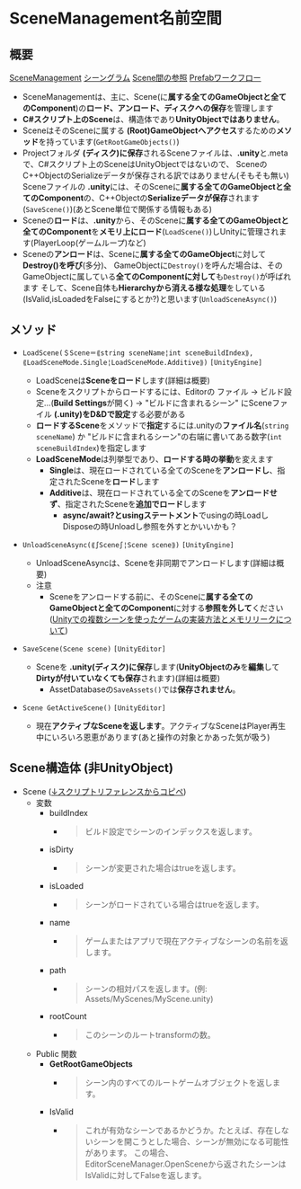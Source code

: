 # SceneManagement名前空間

## 概要

[SceneManagement](\画像\SceneManagement.drawio.png)
[シーングラム](画像\シーングラム.drawio.png)
[Scene間の参照](\画像\Scene間の参照.drawio.png)
[Prefabワークフロー](画像\Prefabワークフロー.drawio.png)

- SceneManagementは、主に、Scene(に**属する全てのGameObjectと全てのComponent**)の**ロード、アンロード、ディスクへの保存**を管理します
- **C#スクリプト上のScene**は、構造体であり**UnityObjectではありません**。
- SceneはそのSceneに属する **(Root)GameObjectへアクセス**するための**メソッド**を持っています(`GetRootGameObjects()`)
- Projectフォルダ **(ディスク)に保存**されるSceneファイルは、**.unity**と.metaで、C#スクリプト上のSceneはUnityObjectではないので、
SceneのC++ObjectのSerializeデータが保存される訳ではありません(そもそも無い)
Sceneファイルの **.unity**には、そのSceneに**属する全てのGameObjectと全てのComponent**の、C++Objectの**Serializeデータが保存**されます(`SaveScene()`)(あとScene単位で関係する情報もある)
- Sceneの**ロード**は、**.unity**から、そのSceneに**属する全てのGameObjectと全てのComponent**を**メモリ上にロード**(`LoadScene()`)しUnityに管理されます(PlayerLoop(ゲームループ)など)
- Sceneの**アンロード**は、Sceneに**属する全てのGameObject**に対して**Destroy()を呼び**(多分)、
GameObjectに`Destroy()`を呼んだ場合は、そのGameObjectに属している**全てのComponentに対して**も`Destroy()`が呼ばれます
そして、Scene自体も**Hierarchyから消える様な処理**をしている(IsValid,isLoadedをFalseにするとか?)と思います(`UnloadSceneAsync()`)

## メソッド

- `LoadScene(＄Scene＝⟪string sceneName¦int sceneBuildIndex⟫, ⟪LoadSceneMode.Single¦LoadSceneMode.Additive⟫)` `[UnityEngine]`
  - LoadSceneは**Sceneをロード**します(詳細は概要)
  - Sceneをスクリプトからロードするには、Editorの ファイル -> ビルド設定…(**Build Settings**が開く) -> "ビルドに含まれるシーン" にSceneファイル **(.unity)をD&Dで設定**する必要がある
  - **ロードするScene**をメソッドで**指定**するには.unityの**ファイル名**(`string sceneName`) か "ビルドに含まれるシーン"の右端に書いてある数字(`int sceneBuildIndex`)を指定します
  - **LoadSceneMode**は列挙型であり、**ロードする時の挙動**を変えます
    - **Single**は、現在ロードされている全てのSceneを**アンロードし**、指定されたSceneを**ロード**します
    - **Additive**は、現在ロードされている全てのSceneを**アンロードせず**、指定されたSceneを**追加でロード**します
      - **async/await?とusingステートメント**でusingの時LoadしDisposeの時Unloadし参照を外すとかいいかも？

- `UnloadSceneAsync(⟪∫Scene∫¦Scene scene⟫)` `[UnityEngine]`
  - UnloadSceneAsyncは、Sceneを非同期でアンロードします(詳細は概要)
  - 注意
    - Sceneをアンロードする前に、そのSceneに**属する全てのGameObjectと全てのComponent**に対する**参照を外して**ください([Unityでの複数シーンを使ったゲームの実装方法とメモリリークについて](https://madnesslabo.net/utage/?page_id=11109))

- `SaveScene(Scene scene)` `[UnityEditor]`
  - Sceneを **.unity(ディスク)に保存**します(**UnityObjectのみ**を**編集**して**Dirtyが付いていなくても保存**されます)(詳細は概要)
    - AssetDatabaseの`SaveAssets()`では**保存されません**。

- `Scene GetActiveScene()` `[UnityEditor]`
  - 現在**アクティブなSceneを返します**。アクティブなSceneはPlayer再生中にいろいろ恩恵があります(あと操作の対象とかあった気が吸う)

## Scene構造体 (非UnityObject)

- Scene ([↓スクリプトリファレンスからコピペ](https://docs.unity3d.com/ja/2019.1/ScriptReference/SceneManagement.Scene.html))
  - 変数
    - buildIndex
      - >ビルド設定でシーンのインデックスを返します。
    - isDirty
      - >シーンが変更された場合はtrueを返します。
    - isLoaded
      - >シーンがロードされている場合はtrueを返します。
    - name
      - >ゲームまたはアプリで現在アクティブなシーンの名前を返します。
    - path
      - >シーンの相対パスを返します。(例: Assets/MyScenes/MyScene.unity)
    - rootCount
      - >このシーンのルートtransformの数。
  - Public 関数
    - **GetRootGameObjects**
      - >シーン内のすべてのルートゲームオブジェクトを返します。
    - IsValid
      - >これが有効なシーンであるかどうか。たとえば、存在しないシーンを開こうとした場合、シーンが無効になる可能性があります。
      この場合、EditorSceneManager.OpenSceneから返されたシーンはIsValidに対してFalseを返します。
